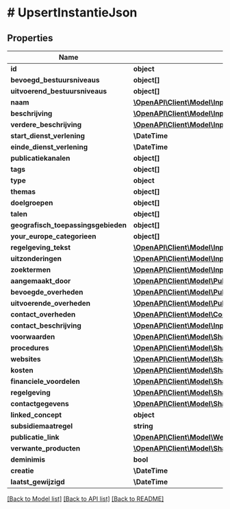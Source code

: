 # # UpsertInstantieJson

## Properties

Name | Type | Description | Notes
------------ | ------------- | ------------- | -------------
**id** | **object** |  | [optional]
**bevoegd_bestuursniveaus** | **object[]** |  | [optional]
**uitvoerend_bestuursniveaus** | **object[]** |  | [optional]
**naam** | [**\OpenAPI\Client\Model\InputVertalingen**](InputVertalingen.md) |  |
**beschrijving** | [**\OpenAPI\Client\Model\InputVertalingen**](InputVertalingen.md) |  |
**verdere_beschrijving** | [**\OpenAPI\Client\Model\InputVertalingen**](InputVertalingen.md) |  | [optional]
**start_dienst_verlening** | **\DateTime** |  | [optional]
**einde_dienst_verlening** | **\DateTime** |  | [optional]
**publicatiekanalen** | **object[]** |  | [optional]
**tags** | **object[]** |  | [optional]
**type** | **object** |  | [optional]
**themas** | **object[]** |  | [optional]
**doelgroepen** | **object[]** |  | [optional]
**talen** | **object[]** |  | [optional]
**geografisch_toepassingsgebieden** | **object[]** |  |
**your_europe_categorieen** | **object[]** |  | [optional]
**regelgeving_tekst** | [**\OpenAPI\Client\Model\InputVertalingen**](InputVertalingen.md) |  | [optional]
**uitzonderingen** | [**\OpenAPI\Client\Model\InputVertalingen**](InputVertalingen.md) |  | [optional]
**zoektermen** | [**\OpenAPI\Client\Model\InputVertalingen**](InputVertalingen.md) |  | [optional]
**aangemaakt_door** | [**\OpenAPI\Client\Model\PubliekeOrganisatie**](PubliekeOrganisatie.md) |  | [optional]
**bevoegde_overheden** | [**\OpenAPI\Client\Model\PubliekeOrganisatie[]**](PubliekeOrganisatie.md) |  |
**uitvoerende_overheden** | [**\OpenAPI\Client\Model\PubliekeOrganisatie[]**](PubliekeOrganisatie.md) |  | [optional]
**contact_overheden** | [**\OpenAPI\Client\Model\ContactOrganisatie[]**](ContactOrganisatie.md) |  | [optional]
**contact_beschrijving** | [**\OpenAPI\Client\Model\InputVertalingen**](InputVertalingen.md) |  | [optional]
**voorwaarden** | [**\OpenAPI\Client\Model\ShaclOrderedUpsertVoorwaarde[]**](ShaclOrderedUpsertVoorwaarde.md) |  | [optional]
**procedures** | [**\OpenAPI\Client\Model\ShaclOrderedUpsertProcedureJson[]**](ShaclOrderedUpsertProcedureJson.md) |  | [optional]
**websites** | [**\OpenAPI\Client\Model\ShaclOrderedUpsertWebsite[]**](ShaclOrderedUpsertWebsite.md) |  | [optional]
**kosten** | [**\OpenAPI\Client\Model\ShaclOrderedUpsertKost[]**](ShaclOrderedUpsertKost.md) |  | [optional]
**financiele_voordelen** | [**\OpenAPI\Client\Model\ShaclOrderedUpsertFinancieelVoordeel[]**](ShaclOrderedUpsertFinancieelVoordeel.md) |  | [optional]
**regelgeving** | [**\OpenAPI\Client\Model\ShaclOrderedUpsertRegelgeving[]**](ShaclOrderedUpsertRegelgeving.md) |  | [optional]
**contactgegevens** | [**\OpenAPI\Client\Model\ShaclOrderedUpsertContactgegevens[]**](ShaclOrderedUpsertContactgegevens.md) |  | [optional]
**linked_concept** | **object** |  | [optional]
**subsidiemaatregel** | **string** |  | [optional]
**publicatie_link** | [**\OpenAPI\Client\Model\Website**](Website.md) |  | [optional]
**verwante_producten** | [**\OpenAPI\Client\Model\ShaclOrderedUpsertVerwantProductJson[]**](ShaclOrderedUpsertVerwantProductJson.md) |  | [optional]
**deminimis** | **bool** |  | [optional]
**creatie** | **\DateTime** |  | [optional]
**laatst_gewijzigd** | **\DateTime** |  | [optional]

[[Back to Model list]](../../README.md#models) [[Back to API list]](../../README.md#endpoints) [[Back to README]](../../README.md)
